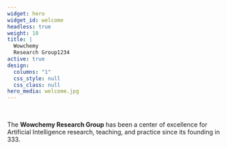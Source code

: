 ```yaml
---
widget: hero
widget_id: welcome
headless: true
weight: 10
title: |
  Wowchemy  
  Research Group1234
active: true
design:
  columns: "1"
  css_style: null
  css_class: null
hero_media: welcome.jpg
---
```


<br>

The **Wowchemy Research Group** has been a center of excellence for Artificial Intelligence research, teaching, and practice since its founding in 333.
